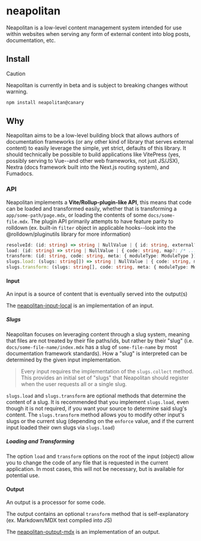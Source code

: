 # neapolitan

Neapolitan is a low-level content management system intended for use within websites when serving any form of external content into blog posts, documentation, etc.

## Install

> [!CAUTION]
> Neapolitan is currently in beta and is subject to breaking changes without warning.

```sh
npm install neapolitan@canary
```

## Why

Neapolitan aims to be a low-level building block that allows authors of documentation frameworks (or any other kind of library that serves external content) to easily leverage the simple, yet strict, defaults of this library. It should technically be possible to build applications like VitePress (yes, possibly serving to Vue--and other web frameworks, not just JS/JSX), Nextra (docs framework built into the Next.js routing system), and Fumadocs.

### API

Neapolitan implements a **Vite/Rollup-plugin-like API**, this means that code can be loaded and transformed easily, whether that is transforming a `app/some-path/page.mdx`, or loading the contents of some `docs/some-file.mdx`. The plugin API primarily attempts to have feature parity to rolldown (ex. built-in `filter` object in applicable hooks--look into the @rolldown/pluginutils library for more information)

```ts
resolveId: (id: string) => string | NullValue | { id: string, external?: "relative" | "absolute" }
load: (id: string) => string | NullValue | { code: string, map?: /* ... */, moduleType?: ModuleType }
transform: (id: string, code: string, meta: { moduleType: ModuleType }) => string | NullValue | { code: string, map?: /* ... */, moduleType?: ModuleType, data?: /* ... */ }
slugs.load: (slugs: string[]) => string | NullValue | { code: string, map?: /* ... */, moduleType?: ModuleType }
slugs.transform: (slugs: string[], code: string, meta: { moduleType: ModuleType }) => string | NullValue | { code: string, map?: /* ... */, moduleType?: ModuleType }
```
#### Input

An input is a source of content that is eventually served into the output(s)

The [neapolitan-input-local](https://github.com/kijv/neapolitan/tree/main/packages/neapolitan-input-local) is an implementation of an input.

##### Slugs

Neapolitan focuses on leveraging content through a slug system, meaning that files are not treated by their file paths/ids, but rather by their "slug" (i.e. `docs/some-file-name/index.mdx` has a slug of `some-file-name` by most documentation framework standards). How a "slug" is interpreted can be determined by the given input implementation.

> Every input requires the implementation of the `slugs.collect` method. This provides an initial set of "slugs" that Neapolitan should register when the user requests all or a single slug.

`slugs.load` and `slugs.transform` are optional methods that determine the content of a slug. 
It is recommended that you implement `slugs.load`, even though it is not required, if you want your source to determine said slug's content. 
The `slugs.transform` method allows you to modify other input's slugs or the current slug (depending on the `enforce` value, and if the current input loaded their own slugs via `slugs.load`)

##### Loading and Transforming

The option `load` and `transform` options on the root of the input (object) allow you to change the code of any file that is requested in the current application. In most cases, this will not be necessary, but is available for potential use.

#### Output

An output is a processor for some code.

The output contains an optional `transform` method that is self-explanatory (ex. Markdown/MDX text compiled into JS)

The [neapolitan-output-mdx](https://github.com/kijv/neapolitan/tree/main/packages/neapolitan-output-mdx) is an implementation of an output.
